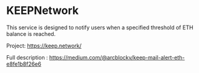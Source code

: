 # KEEPNetwork

This service is designed to notify users when a specified threshold of ETH balance is reached.

Project: https://keep.network/

Full description : https://medium.com/@arcblockv/keep-mail-alert-eth-e8fe1b8f26e6
